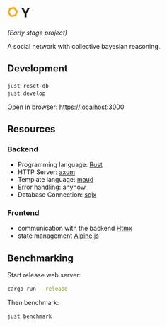 # <img src="logo.svg" width="24" /> Y

_(Early stage project)_

A social network with collective bayesian reasoning.

## Development

```bash
just reset-db
just develop
```

Open in browser: <https://localhost:3000>

## Resources

### Backend

- Programming language: [Rust](https://www.rust-lang.org/)
- HTTP Server: [axum](https://github.com/tokio-rs/axum)
- Template language: [maud](https://maud.lambda.xyz/)
- Error handling: [anyhow](https://docs.rs/anyhow/latest/anyhow/)
- Database Connection: [sqlx](https://github.com/launchbadge/sqlx)

### Frontend

- communication with the backend [Htmx](https://htmx.org/)
- state management [Alpine.js](https://alpinejs.dev/)

## Benchmarking

Start release web server:

```bash
cargo run --release
```

Then benchmark:

```bash
just benchmark
```
